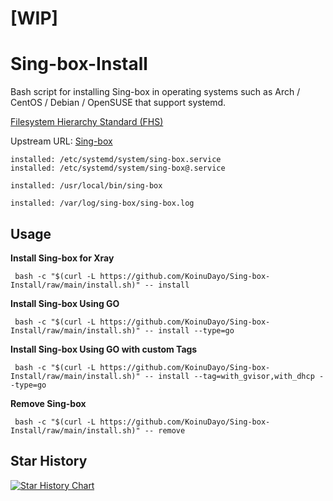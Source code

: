 # [WIP]
# Sing-box-Install

Bash script for installing Sing-box in operating systems such as Arch / CentOS / Debian / OpenSUSE that support systemd.

[Filesystem Hierarchy Standard (FHS)](https://en.wikipedia.org/wiki/Filesystem_Hierarchy_Standard) 

Upstream URL: 
[Sing-box](https://github.com/SagerNet/sing-box/) 

```
installed: /etc/systemd/system/sing-box.service
installed: /etc/systemd/system/sing-box@.service

installed: /usr/local/bin/sing-box

installed: /var/log/sing-box/sing-box.log
```

## Usage

**Install Sing-box for Xray**

```
 bash -c "$(curl -L https://github.com/KoinuDayo/Sing-box-Install/raw/main/install.sh)" -- install
```

**Install Sing-box Using GO**

```
 bash -c "$(curl -L https://github.com/KoinuDayo/Sing-box-Install/raw/main/install.sh)" -- install --type=go
```

**Install Sing-box Using GO with custom Tags**

```
 bash -c "$(curl -L https://github.com/KoinuDayo/Sing-box-Install/raw/main/install.sh)" -- install --tag=with_gvisor,with_dhcp --type=go
```

**Remove Sing-box**

```
 bash -c "$(curl -L https://github.com/KoinuDayo/Sing-box-Install/raw/main/install.sh)" -- remove
```

## Star History

[![Star History Chart](https://api.star-history.com/svg?repos=KoinuDayo/Sing-box-Install&type=Timeline)](https://star-history.com/#KoinuDayo/Sing-box-Install&Timeline)
